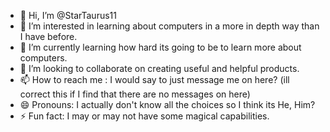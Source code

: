 - 👋 Hi, I’m @StarTaurus11
- 👀 I’m interested in learning about computers in a more in depth way than I have before.
- 🌱 I’m currently learning how hard its going to be to learn more about computers.
- 💞️ I’m looking to collaborate on creating useful and helpful products.
- 📫 How to reach me : I would say to just message me on here? (ill correct this if I find that there are no messages on here)  
- 😄 Pronouns: I actually don't know all the choices so I think its He, Him?
- ⚡ Fun fact: I may or may not have some magical capabilities.

<!---
StarTaurus11/StarTaurus11 is a ✨ special ✨ repository because its `README.md` (this file) appears on your GitHub profile.
You can click the Preview link to take a look at your changes.
--->
